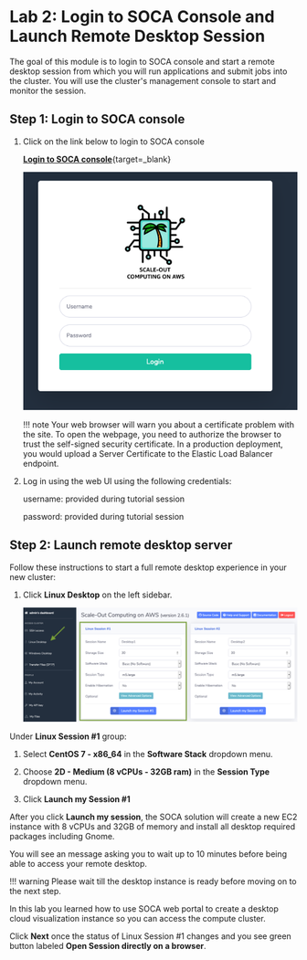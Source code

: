 # Lab 2: Login to SOCA Console and Launch Remote Desktop Session

The goal of this module is to login to SOCA console and start a remote desktop session from which you will run applications and submit jobs into the cluster.  You will use the cluster's management console to start and monitor the session.

## Step 1: Login to SOCA console

1. Click on the link below to login to SOCA console

    [**Login to SOCA console**](https://soca-tko260-viewer-1219550143.us-west-2.elb.amazonaws.com/login){target=_blank}
    
    ![SOCA Console](../imgs/soca-console-login.png)


    !!! note 
        Your web browser will warn you about a certificate problem with the site.  To open the webpage, you need to authorize the browser to trust the self-signed security certificate.  In a production deployment, you would upload a Server Certificate to the Elastic Load Balancer endpoint.

1. Log in using the web UI using the following credentials:

    username: provided during tutorial session

    password: provided during tutorial session

## Step 2: Launch remote desktop server

Follow these instructions to start a full remote desktop experience in your new cluster:

1. Click **Linux Desktop** on the left sidebar.

    ![Graphical Access](../imgs/access-2.png)

Under **Linux Session #1** group:

1. Select  **CentOS 7 - x86_64** in the **Software Stack** dropdown menu.

1. Choose **2D - Medium (8 vCPUs - 32GB ram)** in the **Session Type** dropdown menu.

1. Click **Launch my Session #1**

After you click **Launch my session**, the SOCA solution will create a new EC2 instance with 8 vCPUs and 32GB of memory and install all desktop required packages including Gnome. 

You will see an message asking you to wait up to 10 minutes before being able to access your remote desktop.

!!! warning
    Please wait till the desktop instance is ready before moving on to the next step.

In this lab you learned how to use SOCA web portal to create a desktop cloud visualization instance so you can access the compute cluster. 

Click **Next** once the status of Linux Session #1 changes and you see green button labeled **Open Session directly on a browser**.
